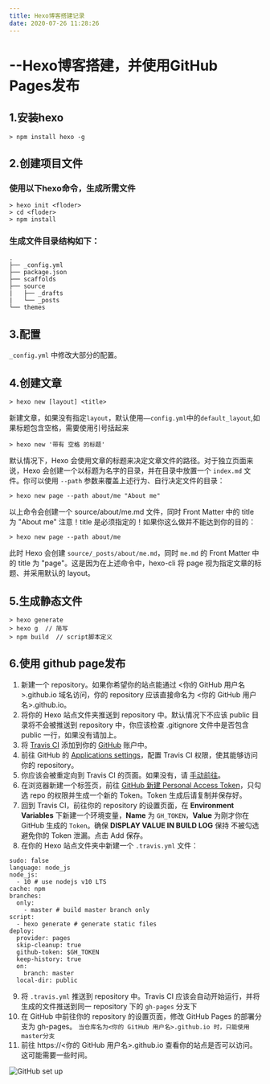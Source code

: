 ```yaml
---
title: Hexo博客搭建记录
date: 2020-07-26 11:28:26
---
```


# --Hexo博客搭建，并使用GitHub Pages发布
## 1.安装hexo
    > npm install hexo -g

## 2.创建项目文件
### 使用以下hexo命令，生成所需文件
    > hexo init <floder>
    > cd <floder>
    > npm install
### 生成文件目录结构如下：
    .
    ├── _config.yml
    ├── package.json
    ├── scaffolds
    ├── source
    |   ├── _drafts
    |   └── _posts
    └── themes

## 3.配置
  `_config.yml` 中修改大部分的配置。

## 4.创建文章
    > hexo new [layout] <title>
  新建文章，如果没有指定`layout`，默认使用`——config.yml`中的`default_layout`,如果标题包含空格，需要使用引号括起来

    > hexo new '带有 空格 的标题'
  默认情况下，Hexo 会使用文章的标题来决定文章文件的路径。对于独立页面来说，Hexo 会创建一个以标题为名字的目录，并在目录中放置一个 `index.md` 文件。你可以使用 `--path` 参数来覆盖上述行为、自行决定文件的目录：

    > hexo new page --path about/me "About me"

  以上命令会创建一个 source/about/me.md 文件，同时 Front Matter 中的 title 为 "About me"
  注意！title 是必须指定的！如果你这么做并不能达到你的目的：

    > hexo new page --path about/me

  此时 Hexo 会创建 `source/_posts/about/me.md`，同时 `me.md` 的 Front Matter 中的 title 为 "page"。这是因为在上述命令中，hexo-cli 将 page 视为指定文章的标题、并采用默认的 layout。

## 5.生成静态文件
    > hexo generate
    > hexo g  // 简写
    > npm build  // script脚本定义

## 6.使用 github page发布
  1. 新建一个 repository。如果你希望你的站点能通过 <你的 GitHub 用户名>.github.io 域名访问，你的 repository 应该直接命名为 <你的 GitHub 用户名>.github.io。
  2. 将你的 Hexo 站点文件夹推送到 repository 中。默认情况下不应该 public 目录将不会被推送到 repository 中，你应该检查 .gitignore 文件中是否包含 public 一行，如果没有请加上。
  3. 将 [Travis CI](https://github.com/marketplace/travis-ci) 添加到你的 [GitHub](https://github.com/settings/profile)  账户中。
  4. 前往 GitHub 的 [Applications settings](https://github.com/settings/installations)，配置 Travis CI 权限，使其能够访问你的 repository。
  5. 你应该会被重定向到 Travis CI 的页面。如果没有，请 [手动前往](https://travis-ci.com/)。
  6. 在浏览器新建一个标签页，前往 [GitHub 新建 Personal Access Token](https://hexo.io/zh-cn/docs/github-pages)，只勾选 repo 的权限并生成一个新的 Token。Token 生成后请复制并保存好。
  7. 回到 Travis CI，前往你的 repository 的设置页面，在 **Environment Variables** 下新建一个环境变量，**Name** 为 `GH_TOKEN`，**Value** 为刚才你在 GitHub 生成的 `Token`。确保 **DISPLAY VALUE IN BUILD LOG** 保持 不被勾选 避免你的 Token 泄漏。点击 Add 保存。
  8. 在你的 Hexo 站点文件夹中新建一个 `.travis.yml` 文件：
  ```
  sudo: false
  language: node_js
  node_js:
    - 10 # use nodejs v10 LTS
  cache: npm
  branches:
    only:
      - master # build master branch only
  script:
    - hexo generate # generate static files
  deploy:
    provider: pages
    skip-cleanup: true
    github-token: $GH_TOKEN
    keep-history: true
    on:
      branch: master
    local-dir: public
  ```
  9. 将 `.travis.yml` 推送到 repository 中。Travis CI 应该会自动开始运行，并将生成的文件推送到同一 repository 下的 `gh-pages` 分支下
  10. 在 GitHub 中前往你的 repository 的设置页面，修改 GitHub Pages 的部署分支为 gh-pages。
  `当仓库名为<你的 GitHub 用户名>.github.io 时，只能使用master分支`
  11. 前往 https://<你的 GitHub 用户名>.github.io 查看你的站点是否可以访问。这可能需要一些时间。

  ![GitHub set up](http://zh.mweb.im/asset/img/set-up-git.gif)

